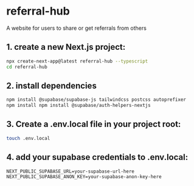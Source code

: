 # referral-hub

A website for users to share or get referrals from others
## 1. create a new Next.js project:
```bash
npx create-next-app@latest referral-hub --typescript
cd referral-hub
```

## 2. install dependencies
```bash
npm install @supabase/supabase-js tailwindcss postcss autoprefixer 
npm install npm install @supabase/auth-helpers-nextjs
```
## 3. Create a .env.local file in your project root:
```bash
touch .env.local
```
## 4. add your supabase credentials to .env.local:
```
NEXT_PUBLIC_SUPABASE_URL=your-supabase-url-here
NEXT_PUBLIC_SUPABASE_ANON_KEY=your-supabase-anon-key-here
```
